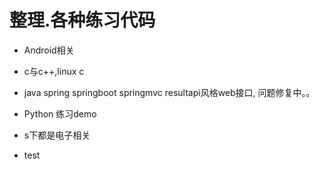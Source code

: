 # 整理.各种练习代码

- Android相关

- c与c++,linux c

- java spring springboot springmvc resultapi风格web接口, 问题修复中。。

- Python 练习demo

- s下都是电子相关

- test

